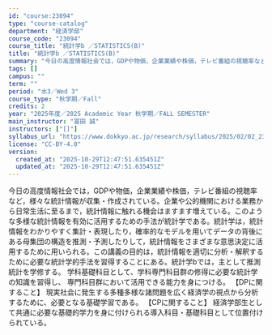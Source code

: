 ```yaml
---
id: "course:23094"
type: "course-catalog"
department: "経済学部"
course_code: "23094"
course_title: "統計学b ／STATISTICS(B)"
title: "統計学b ／STATISTICS(B)"
summary: "今日の高度情報社会では，GDPや物価，企業業績や株価，テレビ番組の視聴率など，様々な統計情報が収集・作成されている。企業や公的機関における業務から日常生活に至るまで，統計情報に触れる機会はますます増えている。このような多様な統計情報を有効に…"
tags: []
campus: ""
term: ""
period: "水3／Wed 3"
course_type: "秋学期／Fall"
credits: 2
year: "2025年度／2025 Academic Year 秋学期／FALL SEMESTER"
main_instructor: "冨田 誠"
instructors: ["[]"]
syllabus_url: "https://www.dokkyo.ac.jp/research/syllabus/2025/02/02_23094_ja_JP.html"
license: "CC-BY-4.0"
version:
  created_at: "2025-10-29T12:47:51.635451Z"
  updated_at: "2025-10-29T12:47:51.635451Z"
---
```

今日の高度情報社会では，GDPや物価，企業業績や株価，テレビ番組の視聴率など，様々な統計情報が収集・作成されている。企業や公的機関における業務から日常生活に至るまで，統計情報に触れる機会はますます増えている。このような多様な統計情報を有効に活用するための手法が統計学である。統計学は，統計情報をわかりやすく集計・表現したり，確率的なモデルを用いてデータの背後にある母集団の構造を推測・予測したりして，統計情報をさまざまな意思決定に活用するために用いられる。この講義の目的は，統計情報を適切に分析・解釈するために必要な統計学的手法を習得することにある。統計学bでは，主として推測統計を学修する。 学科基礎科目として、学科専門科目群の修得に必要な統計学の知識を習得し、 専門科目群において活用できる能力を身につける。 【DPに関すること】 現実社会に発生する多種多様な諸問題を広く経済学の視点から分析するために、必要となる基礎学習である。 【CPに関すること】 経済学部生として共通に必要な基礎的学力を身に付けられる導入科目・基礎科目として位置付けられている。

